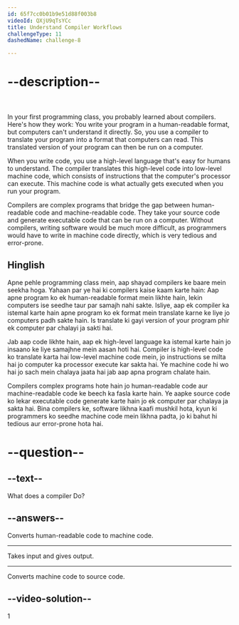 ```yaml
---
id: 65f7cc0b01b9e51d88f003b8
videoId: QXjU9qTsYCc
title: Understand Compiler Workflows
challengeType: 11
dashedName: challenge-8

---
```


# --description--
<br>
<br>
In your first programming class, you probably learned about compilers. Here's how they work: You write your program in a human-readable format, but computers can't understand it directly. So, you use a compiler to translate your program into a format that computers can read. This translated version of your program can then be run on a computer.

When you write code, you use a high-level language that's easy for humans to understand. The compiler translates this high-level code into low-level machine code, which consists of instructions that the computer's processor can execute. This machine code is what actually gets executed when you run your program.

Compilers are complex programs that bridge the gap between human-readable code and machine-readable code. They take your source code and generate executable code that can be run on a computer. Without compilers, writing software would be much more difficult, as programmers would have to write in machine code directly, which is very tedious and error-prone.

<h2>Hinglish</h2>

Apne pehle programming class mein, aap shayad compilers ke baare mein seekha hoga. Yahaan par ye hai ki compilers kaise kaam karte hain: Aap apne program ko ek human-readable format mein likhte hain, lekin computers ise seedhe taur par samajh nahi sakte. Isliye, aap ek compiler ka istemal karte hain apne program ko ek format mein translate karne ke liye jo computers padh sakte hain. Is translate ki gayi version of your program phir ek computer par chalayi ja sakti hai.

Jab aap code likhte hain, aap ek high-level language ka istemal karte hain jo insaano ke liye samajhne mein aasan hoti hai. Compiler is high-level code ko translate karta hai low-level machine code mein, jo instructions se milta hai jo computer ka processor execute kar sakta hai. Ye machine code hi wo hai jo sach mein chalaya jaata hai jab aap apna program chalate hain.

Compilers complex programs hote hain jo human-readable code aur machine-readable code ke beech ka fasla karte hain. Ye aapke source code ko lekar executable code generate karte hain jo ek computer par chalaya ja sakta hai. Bina compilers ke, software likhna kaafi mushkil hota, kyun ki programmers ko seedhe machine code mein likhna padta, jo ki bahut hi tedious aur error-prone hota hai.
# --question--

## --text--

What does a compiler Do?

## --answers--

Converts human-readable code to machine code.

---

Takes input and gives output.

---

Converts machine code to source code.

## --video-solution--

1

